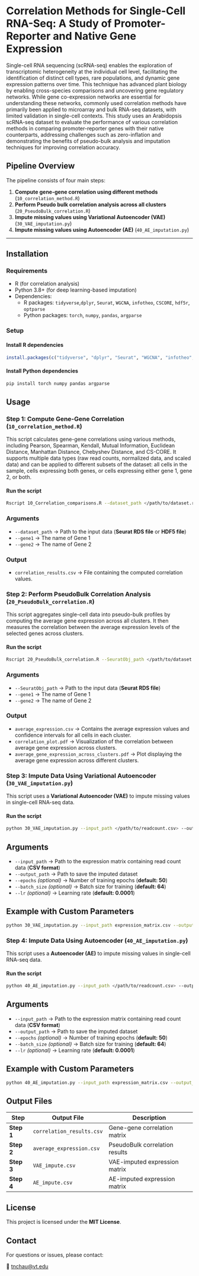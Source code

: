 # Correlation Methods for Single-Cell RNA-Seq: A Study of Promoter-Reporter and Native Gene Expression

Single-cell RNA sequencing (scRNA-seq) enables the exploration of transcriptomic heterogeneity at the individual cell level, facilitating the identification of distinct cell types, rare populations, and dynamic gene expression patterns over time. This technique has advanced plant biology by enabling cross-species comparisons and uncovering gene regulatory networks. While gene co-expression networks are essential for understanding these networks, commonly used correlation methods have primarily been applied to microarray and bulk RNA-seq datasets, with limited validation in single-cell contexts. This study uses an Arabidopsis scRNA-seq dataset to evaluate the performance of various correlation methods in comparing promoter-reporter genes with their native counterparts, addressing challenges such as zero-inflation and demonstrating the benefits of pseudo-bulk analysis and imputation techniques for improving correlation accuracy.

## Pipeline Overview
The pipeline consists of four main steps:

1. **Compute gene-gene correlation using different methods** (`10_correlation_method.R`)
2. **Perform Pseudo bulk correlation analysis across all clusters** (`20_PseudoBulk_correlation.R`)
3. **Impute missing values using Variational Autoencoder (VAE)** (`30_VAE_imputation.py`)
4. **Impute missing values using Autoencoder (AE)** (`40_AE_imputation.py`)

---

## Installation
### Requirements
- R (for correlation analysis)
- Python 3.8+ (for deep learning-based imputation)
- Dependencies:
  - R packages: `tidyverse`,`dplyr`,  `Seurat`, `WGCNA`, `infotheo`, `CSCORE`, `hdf5r`, `optparse`
  - Python packages: `torch`, `numpy`, `pandas`, `argparse`

### Setup
#### Install R dependencies
```r
install.packages(c("tidyverse", "dplyr", "Seurat", "WGCNA", "infotheo", "CSCORE", "hdf5r", "optparse"))
```

#### Install Python dependencies
```bash
pip install torch numpy pandas argparse
```

## Usage

### **Step 1: Compute Gene-Gene Correlation (`10_correlation_method.R`)**
This script calculates gene-gene correlations using various methods, including Pearson, Spearman, Kendall, Mutual Information, Euclidean Distance, Manhattan Distance, Chebyshev Distance, and CS-CORE. It supports multiple data types (raw read counts, normalized data, and scaled data) and can be applied to different subsets of the dataset: all cells in the sample, cells expressing both genes, or cells expressing either gene 1, gene 2, or both.

#### **Run the script**
```bash
Rscript 10_Correlation_comparisons.R --dataset_path </path/to/dataset.rds or /path/to/dataset.h5> --gene1 <gene1> --gene2 <gene2>
```

### **Arguments**
- `--dataset_path` → Path to the input data (**Seurat RDS file** or **HDF5 file**)
- `--gene1` → The name of Gene 1
- `--gene2` → The name of Gene 2

### **Output**
- `correlation_results.csv` → File containing the computed correlation values.


### **Step 2: Perform PseudoBulk Correlation Analysis (`20_PseudoBulk_correlation.R`)**
This script aggregates single-cell data into pseudo-bulk profiles by computing the average gene expression across all clusters. It then measures the correlation between the average expression levels of the selected genes across clusters.

#### **Run the script**
```bash
Rscript 20_PseudoBulk_correlation.R --SeuratObj_path </path/to/dataset.rds> --gene1 <gene1> --gene2 <gene2>
```
### **Arguments**
- `--SeuratObj_path` → Path to the input data (**Seurat RDS file**)
- `--gene1` → The name of Gene 1
- `--gene2` → The name of Gene 2

### **Output**
- `average_expression.csv` → Contains the average expression values and confidence intervals for all cells in each cluster.
- `correlation_plot.pdf` → Visualization of the correlation between average gene expression across clusters.
- `average_gene_expression_across_clusters.pdf` → Plot displaying the average gene expression across different clusters.


### **Step 3: Impute Data Using Variational Autoencoder (`30_VAE_imputation.py`)**
This script uses a **Variational Autoencoder (VAE)** to impute missing values in single-cell RNA-seq data.

#### **Run the script**
```bash
python 30_VAE_imputation.py --input_path </path/to/readcount.csv> --output_path </path/to/output.csv>
```
## **Arguments**
- `--input_path` → Path to the expression matrix containing read count data (**CSV format**)
- `--output_path` → Path to save the imputed dataset
- `--epochs` *(optional)* → Number of training epochs (**default: 50**)
- `--batch_size` *(optional)* → Batch size for training (**default: 64**)
- `--lr` *(optional)* → Learning rate (**default: 0.0001**)

## **Example with Custom Parameters**
```bash
python 30_VAE_imputation.py --input_path expression_matrix.csv --output_path VAE_impute.csv --epochs 50 --batch_size 64 --lr 0.0001
```


### **Step 4: Impute Data Using Autoencoder (`40_AE_imputation.py`)**
This script uses a **Autoencoder (AE)** to impute missing values in single-cell RNA-seq data.

#### **Run the script**
```bash
python 40_AE_imputation.py --input_path </path/to/readcount.csv> --output_path </path/to/output.csv>
```
## **Arguments**
- `--input_path` → Path to the expression matrix containing read count data (**CSV format**)
- `--output_path` → Path to save the imputed dataset
- `--epochs` *(optional)* → Number of training epochs (**default: 50**)
- `--batch_size` *(optional)* → Batch size for training (**default: 64**)
- `--lr` *(optional)* → Learning rate (**default: 0.0001**)

## **Example with Custom Parameters**
```bash
python 40_AE_imputation.py --input_path expression_matrix.csv --output_path AE_impute.csv --epochs 50 --batch_size 64 --lr 0.0001
```


## **Output Files**

| Step  | Output File                | Description                          |
|-------|----------------------------|--------------------------------------|
| **Step 1** | `correlation_results.csv`  | Gene-gene correlation matrix        |
| **Step 2** | `average_expression.csv`  | PseudoBulk correlation results      |
| **Step 3** | `VAE_impute.csv`         | VAE-imputed expression matrix       |
| **Step 4** | `AE_impute.csv`          | AE-imputed expression matrix        |

## **License**
This project is licensed under the **MIT License**.


## **Contact**
For questions or issues, please contact:

📧 tnchau@vt.edu
